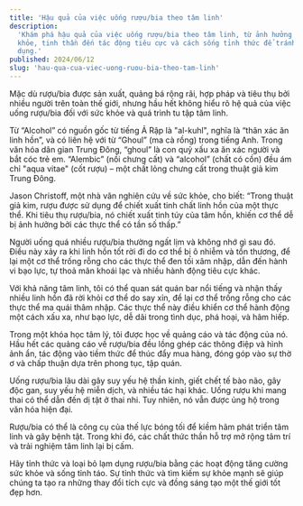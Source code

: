 ```yaml
---
title: 'Hậu quả của việc uống rượu/bia theo tâm linh'
description:
  'Khám phá hậu quả của việc uống rượu/bia theo tâm linh, từ ảnh hưởng đến sức
  khỏe, tinh thần đến tác động tiêu cực và cách sống tỉnh thức để tránh lạm
  dụng.'
published: 2024/06/12
slug: 'hau-qua-cua-viec-uong-ruou-bia-theo-tam-linh'
---
```


Mặc dù rượu/bia được sản xuất, quảng bá rộng rãi, hợp pháp và tiêu thụ bởi nhiều
người trên toàn thế giới, nhưng hầu hết không hiểu rõ hệ quả của việc uống
rượu/bia đối với sức khỏe và quá trình tu tập tâm linh.

Từ “Alcohol” có nguồn gốc từ tiếng Ả Rập là "al-kuhl", nghĩa là “thân xác ăn
linh hồn”, và có liên hệ với từ “Ghoul” (ma cà rồng) trong tiếng Anh. Trong văn
hóa dân gian Trung Đông, “ghoul” là con quỷ xấu xa ăn xác người và bắt cóc trẻ
em. “Alembic” (nồi chưng cất) và “alcohol” (chất có cồn) đều ám chỉ "aqua vitae"
(cốt rượu) – một chất lỏng chưng cất trong thuật giả kim Trung Đông.

Jason Christoff, một nhà văn nghiên cứu về sức khỏe, cho biết: “Trong thuật giả
kim, rượu được sử dụng để chiết xuất tinh chất linh hồn của một thực thể. Khi
tiêu thụ rượu/bia, nó chiết xuất tinh túy của tâm hồn, khiến cơ thể dễ bị ảnh
hưởng bởi các thực thể có tần số thấp.”

Người uống quá nhiều rượu/bia thường ngất lịm và không nhớ gì sau đó. Điều này
xảy ra khi linh hồn tốt rời đi do cơ thể bị ô nhiễm và tổn thương, để lại một cơ
thể trống rỗng cho các thực thể đen tối xâm nhập, dẫn đến hành vi bạo lực, tự
thoả mãn khoái lạc và nhiều hành động tiêu cực khác.

Với khả năng tâm linh, tôi có thể quan sát quán bar nổi tiếng và nhận thấy nhiều
linh hồn đã rời khỏi cơ thể do say xỉn, để lại cơ thể trống rỗng cho các thực
thể ma quái thâm nhập. Các thực thể này điều khiển cơ thể hành động một cách xấu
xa, như bạo lực, dễ dãi trong tình dục, phá hoại, và hãm hiếp.

Trong một khóa học tâm lý, tôi được học về quảng cáo và tác động của nó. Hầu hết
các quảng cáo về rượu/bia đều lồng ghép các thông điệp và hình ảnh ẩn, tác động
vào tiềm thức để thúc đẩy mua hàng, đóng góp vào sự thờ ơ và chấp thuận dựa trên
phong tục, tập quán.

Uống rượu/bia lâu dài gây suy yếu hệ thần kinh, giết chết tế bào não, gây độc
gan, suy yếu hệ miễn dịch, và nhiều tác hại khác. Uống rượu khi mang thai có thể
dẫn đến dị tật ở thai nhi. Tuy nhiên, nó vẫn được ủng hộ trong văn hóa hiện đại.

Rượu/bia có thể là công cụ của thế lực bóng tối để kiềm hãm phát triển tâm linh
và gây bệnh tật. Trong khi đó, các chất thức thần hỗ trợ mở rộng tâm trí và trải
nghiệm tâm linh lại bị cấm.

Hãy tỉnh thức và loại bỏ lạm dụng rượu/bia bằng các hoạt động tăng cường sức
khỏe và sống tỉnh táo. Sự tỉnh thức và tìm kiếm sự khỏe mạnh sẽ giúp chúng ta
tạo ra những thay đổi tích cực và đồng sáng tạo một thế giới tốt đẹp hơn.
